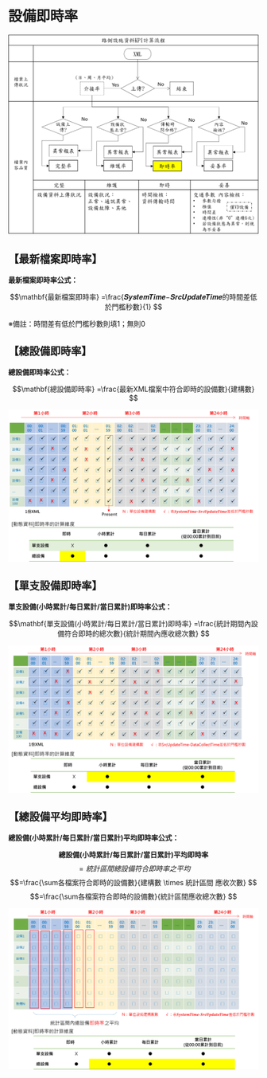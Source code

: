 # 設備即時率


![ ](https://raw.githubusercontent.com/trafficmotc/UploadInformation/master/KPI/KPI計算流程之即時率.png)


## 【最新檔案即時率】


      
**最新檔案即時率公式：**    

$$\mathbf{最新檔案即時率} =\frac{𝑺𝒚𝒔𝒕𝒆𝒎𝑻𝒊𝒎𝒆−𝑺𝒓𝒄𝑼𝒑𝒅𝒂𝒕𝒆𝑻𝒊𝒎𝒆的時間差低於門檻秒數}{1} $$

※備註：時間差有低於門檻秒數則填1；無則0





## 【總設備即時率】

**總設備即時率公式：**     

$$\mathbf{總設備即時率} =\frac{最新XML檔案中符合即時的設備數}{建構數} $$

![ ](https://raw.githubusercontent.com/trafficmotc/UploadInformation/master/KPI/總設備即時率.png)

     


## 【單支設備即時率】

**單支設備(小時累計/每日累計/當日累計)即時率公式：**

 $$\mathbf{單支設備(小時累計/每日累計/當日累計)即時率} =\frac{統計期間內設備符合即時的總次數}{統計期間內應收總次數} $$


![ ](https://raw.githubusercontent.com/trafficmotc/UploadInformation/master/KPI/單支設備即時率.png)



## 【總設備平均即時率】


**總設備(小時累計/每日累計/當日累計)平均即時率公式：**

 $$\mathbf{總設備(小時累計/每日累計/當日累計)平均即時率} $$
 $$=統計區間總設備符合即時率之平均$$
 $$=\frac{\sum各檔案符合即時的設備數}{建構數 \times 統計區間 應收次數} $$
 $$=\frac{\sum各檔案符合即時的設備數}{統計區間應收總次數} $$
 
![ ](https://raw.githubusercontent.com/trafficmotc/UploadInformation/master/KPI/總設備平均即時率.png)
